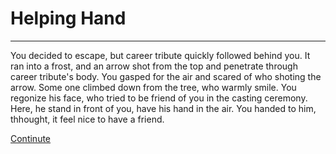 # Helping Hand
---
You decided to escape, but career tribute quickly followed behind you. It ran into a frost, and an arrow shot from the top and penetrate through career tribute's body. You gasped for the air and scared of who shoting the arrow. Some one climbed down from the tree, who warmly smile. You regonize his face, who tried to be friend of you in the casting ceremony. Here, he stand in front of you, have his hand in the air. You handed to him, thhought, it feel nice to have a friend.

[Continute](continute.md)